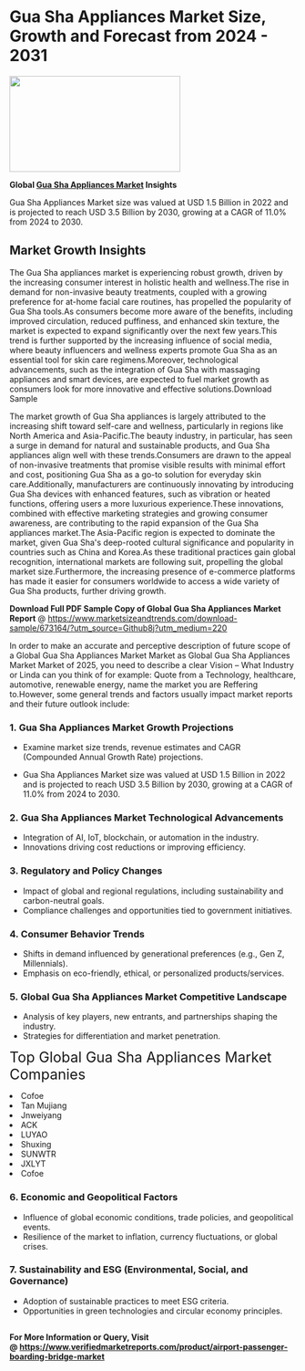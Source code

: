 <H1>Gua Sha Appliances Market Size, Growth and Forecast from 2024 - 2031</H1><img class="aligncenter size-medium wp-image-584254" src="https://thirdeyenews.in/wp-content/uploads/2024/09/Global-Market-Research-300x168.jpeg" alt="" width="300" height="168" /><p><strong>Global&nbsp;<a href="https://www.marketsizeandtrends.com/download-sample/673164/?utm_source=Github8j?utm_medium=220">Gua Sha Appliances Market</a> Insights</strong></p><p>Gua Sha Appliances Market size was valued at USD 1.5 Billion in 2022 and is projected to reach USD 3.5 Billion by 2030, growing at a CAGR of 11.0% from 2024 to 2030.</p><p><h2>Market Growth Insights</h2> <p>The Gua Sha appliances market is experiencing robust growth, driven by the increasing consumer interest in holistic health and wellness.The rise in demand for non-invasive beauty treatments, coupled with a growing preference for at-home facial care routines, has propelled the popularity of Gua Sha tools.As consumers become more aware of the benefits, including improved circulation, reduced puffiness, and enhanced skin texture, the market is expected to expand significantly over the next few years.This trend is further supported by the increasing influence of social media, where beauty influencers and wellness experts promote Gua Sha as an essential tool for skin care regimens.Moreover, technological advancements, such as the integration of Gua Sha with massaging appliances and smart devices, are expected to fuel market growth as consumers look for more innovative and effective solutions.Download Sample</p> <p>The market growth of Gua Sha appliances is largely attributed to the increasing shift toward self-care and wellness, particularly in regions like North America and Asia-Pacific.The beauty industry, in particular, has seen a surge in demand for natural and sustainable products, and Gua Sha appliances align well with these trends.Consumers are drawn to the appeal of non-invasive treatments that promise visible results with minimal effort and cost, positioning Gua Sha as a go-to solution for everyday skin care.Additionally, manufacturers are continuously innovating by introducing Gua Sha devices with enhanced features, such as vibration or heated functions, offering users a more luxurious experience.These innovations, combined with effective marketing strategies and growing consumer awareness, are contributing to the rapid expansion of the Gua Sha appliances market.The Asia-Pacific region is expected to dominate the market, given Gua Sha's deep-rooted cultural significance and popularity in countries such as China and Korea.As these traditional practices gain global recognition, international markets are following suit, propelling the global market size.Furthermore, the increasing presence of e-commerce platforms has made it easier for consumers worldwide to access a wide variety of Gua Sha products, further driving growth.</p><p><span class=""><strong>Download Full PDF Sample Copy of Global Gua Sha Appliances Market Report</strong> @ <a href="https://www.marketsizeandtrends.com/download-sample/673164/?utm_source=Github8j?utm_medium=220" target="_blank">https://www.marketsizeandtrends.com/download-sample/673164/?utm_source=Github8j?utm_medium=220</a></span></p><p>In order to make an accurate and perceptive description of future scope of a Global&nbsp;Gua Sha Appliances Market Market as Global&nbsp;Gua Sha Appliances Market Market of 2025, you need to describe a clear Vision &ndash; What Industry or Linda can you think of for example: Quote from a Technology, healthcare, automotive, renewable energy, name the market you are Reffering to.However, some general trends and factors usually impact market reports and their future outlook include:</p><h3>1.&nbsp;<strong>Gua Sha Appliances Market Growth Projections</strong></h3><ul><li>Examine market size trends, revenue estimates and CAGR (Compounded Annual Growth Rate) projections.</li><li><p>Gua Sha Appliances Market size was valued at USD 1.5 Billion in 2022 and is projected to reach USD 3.5 Billion by 2030, growing at a CAGR of 11.0% from 2024 to 2030.</p></li></ul><h3>2.&nbsp;<strong>Gua Sha Appliances Market Technological Advancements</strong></h3><ul><li>Integration of AI, IoT, blockchain, or automation in the industry.</li><li>Innovations driving cost reductions or improving efficiency.</li></ul><h3>3.&nbsp;<strong>Regulatory and Policy Changes</strong></h3><ul><li>Impact of global and regional regulations, including sustainability and carbon-neutral goals.</li><li>Compliance challenges and opportunities tied to government initiatives.</li></ul><h3>4.&nbsp;<strong>Consumer Behavior Trends</strong></h3><ul><li>Shifts in demand influenced by generational preferences (e.g., Gen Z, Millennials).</li><li>Emphasis on eco-friendly, ethical, or personalized products/services.</li></ul><h3>5.&nbsp;<strong>Global Gua Sha Appliances Market Competitive Landscape</strong></h3><ul><li>Analysis of key players, new entrants, and partnerships shaping the industry.</li><li>Strategies for differentiation and market penetration.</li></ul><p data-pm-slice="1 1 []"><span style="color: inherit; font-family: inherit; font-size: 25px;">Top Global Gua Sha Appliances Market Companies</span></p><div class="" data-test-id=""><p><li>Cofoe</li><li> Tan Mujiang</li><li> Jnweiyang</li><li> ACK</li><li> LUYAO</li><li> Shuxing</li><li> SUNWTR</li><li> JXLYT</li><li> Cofoe</li></p></div><h3>6.&nbsp;<strong>Economic and Geopolitical Factors</strong></h3><ul><li>Influence of global economic conditions, trade policies, and geopolitical events.</li><li>Resilience of the market to inflation, currency fluctuations, or global crises.</li></ul><h3>7.&nbsp;<strong>Sustainability and ESG (Environmental, Social, and Governance)</strong></h3><ul><li>Adoption of sustainable practices to meet ESG criteria.</li><li>Opportunities in green technologies and circular economy principles.</li></ul><h2><strong style="font-size: 14px;">For More Information or Query, Visit @&nbsp;</strong><a style="background-color: #ffffff; font-size: 14px;" href="https://www.marketsizeandtrends.com/report/gua-sha-appliances-market/" target="_blank">https://www.verifiedmarketreports.com/product/airport-passenger-boarding-bridge-market</a></h2>